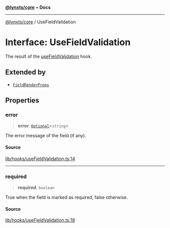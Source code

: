 [**@lynxts/core**](../README.md) • **Docs**

***

[@lynxts/core](../README.md) / UseFieldValidation

# Interface: UseFieldValidation

The result of the [useFieldValidation](../functions/useFieldValidation.md) hook.

## Extended by

- [`FieldRenderProps`](FieldRenderProps.md)

## Properties

### error

> **error**: [`Optional`](../type-aliases/Optional.md)\<`string`\>

The error message of the field (if any).

#### Source

[lib/hooks/useFieldValidation.ts:14](https://github.com/JoseLion/lynxts/blob/main/packages/core/src/lib/hooks/useFieldValidation.ts#L14)

***

### required

> **required**: `boolean`

True when the field is marked as required, false otherwise.

#### Source

[lib/hooks/useFieldValidation.ts:18](https://github.com/JoseLion/lynxts/blob/main/packages/core/src/lib/hooks/useFieldValidation.ts#L18)
